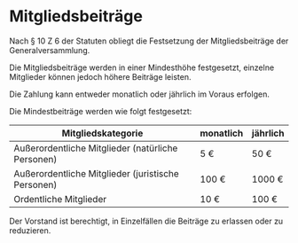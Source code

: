 # Mitgliedsbeiträge

Nach § 10 Z 6 der Statuten obliegt die Festsetzung der Mitgliedsbeiträge der Generalversammlung.

Die Mitgliedsbeiträge werden in einer Mindesthöhe festgesetzt, einzelne Mitglieder können jedoch höhere Beiträge leisten.

Die Zahlung kann entweder monatlich oder jährlich im Voraus erfolgen.

Die Mindestbeiträge werden wie folgt festgesetzt:

| Mitgliedskategorie                                 | monatlich | jährlich |
| -------------------------------------------------- | --------- | -------- |
| Außerordentliche Mitglieder (natürliche Personen)  | 5 €       | 50 €     |
| Außerordentliche Mitglieder (juristische Personen) | 100 €     | 1000 €   |
| Ordentliche Mitglieder                             | 10 €      | 100 €    |

Der Vorstand ist berechtigt, in Einzelfällen die Beiträge zu erlassen oder zu reduzieren.